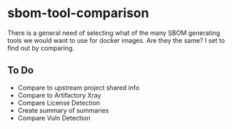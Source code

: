 # sbom-tool-comparison

There is a general need of selecting what of the many SBOM generating tools we would want to use for docker images. Are they the same? I set to find out by comparing.

## To Do

* Compare to upstream project shared info
* Compare to Artifactory Xray
* Compare License Detection
* Create summary of summaries
* Compare Vuln Detection
